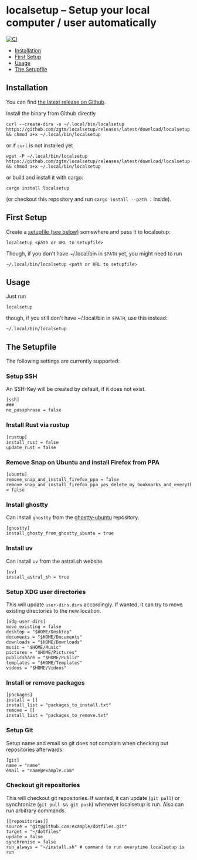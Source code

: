 # localsetup – Setup your local computer / user automatically

[![CI](https://github.com/zgtm/localsetup/actions/workflows/ci.yaml/badge.svg)](https://github.com/zgtm/localsetup/actions/workflows/ci.yaml)

- [Installation](#installation)
- [First Setup](#first-setup)
- [Usage](#usage)
- [The Setupfile](#the-setupfile)

## Installation

You can find [the latest release on Github](https://github.com/zgtm/localsetup/releases/latest).

Install the binary from Github directly
```
curl --create-dirs -o ~/.local/bin/localsetup https://github.com/zgtm/localsetup/releases/latest/download/localsetup  && chmod a+x ~/.local/bin/localsetup
```
or if `curl` is not installed yet
```
wget -P ~/.local/bin/localsetup  https://github.com/zgtm/localsetup/releases/latest/download/localsetup  && chmod a+x ~/.local/bin/localsetup
```

or build and install it with cargo:
```
cargo install localsetup
```
(or checkout this repository and run `cargo install --path .` inside).

## First Setup

Create a [setupfile (see below)](#the-setupfile) somewhere and pass it to localsetup:

```
localsetup <path or URL to setupfile>
```

Though, if you don't have ~/.local/bin in `$PATH` yet, you might need to run

```
~/.local/bin/localsetup <path or URL to setupfile>
```

## Usage

Just run

```
localsetup
```

though, if you still don't have ~/.local/bin in `$PATH`, use this instead:

```
~/.local/bin/localsetup
```

## The Setupfile

The following settings are currently supported:

### Setup SSH

An SSH-Key will be created by default, if it does not exist.

```
[ssh]
###
no_passphrase = false
```


### Install Rust via rustup
```
[rustup]
install_rust = false
update_rust = false
```

### Remove Snap on Ubuntu and install Firefox from PPA
``` 
[ubuntu]
remove_snap_and_install_firefox_ppa = false
remove_snap_and_install_firefox_ppa_yes_delete_my_bookmarks_and_everything = false
```

### Install ghostty
Can install `ghostty` from the [ghostty-ubuntu](https://github.com/mkasberg/ghostty-ubuntu) repository.
```
[ghostty]
install_ghosty_from_ghostty_ubuntu = true
```

### Install uv
Can install `uv` from the astral.sh website.
``` 
[uv]
install_astral_sh = true
```

### Setup XDG user directories
This will update `user-dirs.dirs` accordingly. If wanted, it can try to move existing directories to the new location.
```
[xdg-user-dirs]
move_existing = false
desktop = "$HOME/Desktop"
documents = "$HOME/Documents"
downloads = "$HOME/Downloads"
music = "$HOME/Music"
pictures = "$HOME/Pictures"
publicshare = "$HOME/Public"
templates = "$HOME/Templates"
videos = "$HOME/Videos"
```

### Install or remove packages
```
[packages]
install = []
install_list = "packages_to_install.txt"
remove = []
install_list = "packages_to_remove.txt"
```

### Setup Git

Setup name and email so git does not complain when checking out repositories afterwards.

```
[git]
name = "name" 
email = "name@example.com"
```

### Checkout git repositories

This will checkout git repositories. If wanted, it can update (`git pull`) or synchronize (`git pull && git push`) whenever localsetup is run. Also can run arbitrary commands.

```
[[repositories]]
source = "git@github.com:example/dotfiles.git"
target = "~/dotfiles"
update = false
synchronise = false
run_always = "~/install.sh" # command to run everytime localsetup is run
```


